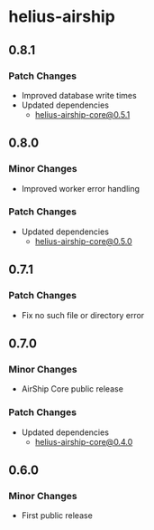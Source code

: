 # helius-airship

## 0.8.1

### Patch Changes

- Improved database write times
- Updated dependencies
  - helius-airship-core@0.5.1

## 0.8.0

### Minor Changes

- Improved worker error handling

### Patch Changes

- Updated dependencies
  - helius-airship-core@0.5.0

## 0.7.1

### Patch Changes

- Fix no such file or directory error

## 0.7.0

### Minor Changes

- AirShip Core public release

### Patch Changes

- Updated dependencies
  - helius-airship-core@0.4.0

## 0.6.0

### Minor Changes

- First public release
